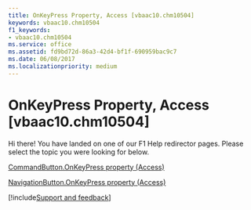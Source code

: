 ```yaml
---
title: OnKeyPress Property, Access [vbaac10.chm10504]
keywords: vbaac10.chm10504
f1_keywords:
- vbaac10.chm10504
ms.service: office
ms.assetid: fd9bd72d-86a3-42d4-bf1f-690959bac9c7
ms.date: 06/08/2017
ms.localizationpriority: medium
---
```



# OnKeyPress Property, Access [vbaac10.chm10504]

Hi there! You have landed on one of our F1 Help redirector pages. Please select the topic you were looking for below.

[CommandButton.OnKeyPress property (Access)](https://msdn.microsoft.com/library/de0dd03a-e3f4-c69d-0d9e-030fefc0a2de%28Office.15%29.aspx)

[NavigationButton.OnKeyPress property (Access)](https://msdn.microsoft.com/library/6831ae04-07b0-e84b-4451-0c728e80d8e9%28Office.15%29.aspx)

[!include[Support and feedback](~/includes/feedback-boilerplate.md)]
